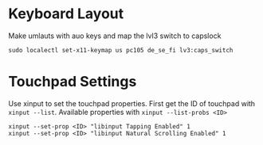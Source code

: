 # Keyboard Layout
Make umlauts with auo keys and map the lvl3 switch to capslock

    sudo localectl set-x11-keymap us pc105 de_se_fi lv3:caps_switch

# Touchpad Settings
Use xinput to set the touchpad properties. First get the ID of touchpad with `xinput --list`.
Available properties with `xinput --list-probs <ID>`

    xinput --set-prop <ID> "libinput Tapping Enabled" 1
    xinput --set-prop <ID> "libinput Natural Scrolling Enabled" 1



